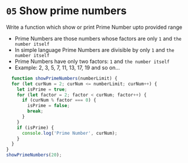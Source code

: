 # `05` Show prime numbers

Write a function which show or print Prime Number upto provided range

- Prime Numbers are those numbers whose factors are only `1` and `the number itself`
- In simple language Prime Numbers are divisible by only `1` and `the number itself`
- Prime Numbers have only two factors: `1` and `the number itself`
- Example: 2, 3, 5, 7, 11, 13, 17, 19 and so on...

```js
  function showPrimeNumbers(numberLimit) {
  for (let curNum = 2; curNum <= numberLimit; curNum++) {
    let isPrime = true;
    for (let factor = 2; factor < curNum; factor++) {
      if (curNum % factor === 0) {
        isPrime = false;
        break;
      }
    }
    if (isPrime) {
      console.log('Prime Number', curNum);  
    }
  }
} 
showPrimeNumbers(20); 
```